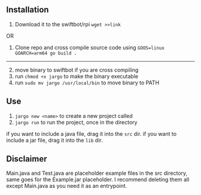 ## Installation
1. Download it to the swiftbot/rpi ``wget >>link``

OR

1. Clone repo and cross compile source code using ``GOOS=linux GOARCH=arm64 go build .``

---

2. move binary to swiftbot if you are cross compiling
3. run ``chmod +x jargo`` to make the binary executable
4. run ``sudo mv jargo /usr/local/bin`` to move binary to PATH

## Use

1. ``jargo new <name>`` to create a new project called <name>
2. ``jargo run`` to run the project, once in the directory

if you want to include a java file, drag it into the ``src`` dir.
if you want to include a jar file, drag it into the ``lib`` dir.

## Disclaimer

Main.java and Test.java are placeholder example files in the src directory, same goes for the Example.jar placeholder. I recommend deleting them all except Main.java as you need it as an entrypoint.
